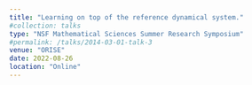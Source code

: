 ```yaml
---
title: "Learning on top of the reference dynamical system."
#collection: talks
type: "NSF Mathematical Sciences Summer Research Symposium"
#permalink: /talks/2014-03-01-talk-3
venue: "ORISE"
date: 2022-08-26
location: "Online"
---
```


